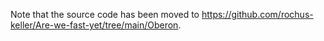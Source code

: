 Note that the source code has been moved to https://github.com/rochus-keller/Are-we-fast-yet/tree/main/Oberon.
